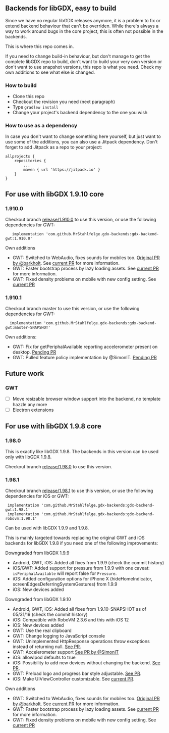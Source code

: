 ## Backends for libGDX, easy to build

Since we have no regular libGDX releases anymore, it is a problem to fix or extend backend behaviour that can't be overriden.
While there's always a way to work around bugs in the core project, this is often not possible in the backends.

This is where this repo comes in.

If you need to change build-in behaviour, but don't manage to get the complete libGDX repo to build, don't want to 
build your very own version or don't want to use snapshot versions, this repo is what you need. Check my own additions to see
what else is changed.


### How to build

* Clone this repo
* Checkout the revision you need (next paragraph)
* Type `gradlew install`
* Change your project's backend dependency to the one you wish

### How to use as a dependency

In case you don't want to change something here yourself, but just want to use some of the additions, you can also use a Jitpack dependency.
Don't forget to add Jitpack as a repo to your project:

    allprojects {
	    repositories {
		    ...
		    maven { url 'https://jitpack.io' }
	    }
    }

## For use with libGDX 1.9.10 core

### 1.910.0

Checkout branch [release/1.910.0](https://github.com/MrStahlfelge/gdx-backends/tree/release/1.910.0) to use this version, or use
the following dependencies for GWT:

       implementation 'com.github.MrStahlfelge.gdx-backends:gdx-backend-gwt:1.910.0'

Own additions
* GWT: Switched to WebAudio, fixes sounds for mobiles too. [Original PR by @barkholt](https://github.com/libgdx/libgdx/pull/4220). See [current PR](https://github.com/libgdx/libgdx/pull/5659) for more information.
* GWT: Faster bootstrap process by lazy loading assets. See [current PR](https://github.com/libgdx/libgdx/pull/5677) for more information.
* GWT: Fixed density problems on mobile with new config setting. See [current PR](https://github.com/libgdx/libgdx/pull/5691)

### 1.910.1

Checkout branch master to use this version, or use the following dependencies for GWT:

      implementation 'com.github.MrStahlfelge.gdx-backends:gdx-backend-gwt:master-SNAPSHOT'

Own additions:
* GWT: Fix for getPeriphalAvailable reporting accelerometer present on desktop. [Pending PR](https://github.com/libgdx/libgdx/pull/5758)
* GWT: Pulled feature policy implementation by @SimonIT. [Pending PR](https://github.com/libgdx/libgdx/pull/5784)


## Future work

### GWT
- [ ] Move resizable browser window support into the backend, no template hazzle any more
- [ ] Electron extensions

## For use with libGDX 1.9.8 core

### 1.98.0

This is exactly like libGDX 1.9.8. The backends in this version can be used only with libGDX 1.9.8.

Checkout branch [release/1.98.0](https://github.com/MrStahlfelge/gdx-backends/tree/release/1.98.0) to use this version.

### 1.98.1

Checkout branch [release/1.98.1](https://github.com/MrStahlfelge/gdx-backends/tree/release/1.98.1) to use this version, or use
the following dependencies for iOS or GWT:

     implementation 'com.github.MrStahlfelge.gdx-backends:gdx-backend-gwt:1.98.1'
     implementation 'com.github.MrStahlfelge.gdx-backends:gdx-backend-robovm:1.98.1'

Can be used with libGDX 1.9.9 and 1.9.8.

This is mainly targeted towards replacing the original GWT and iOS backends for libGDX 1.9.8 if you need one of the 
following improvements:

Downgraded from libGDX 1.9.9
* Android, GWT, iOS: Added all fixes from 1.9.9 (check the commit history)
* iOS/GWT: Added support for pressure from 1.9.9 with one caveat: `isPeriphalAvailable` will report false for `Pressure`.
* iOS: Added configuration options for iPhone X (hideHomeIndicator, screenEdgesDeferringSystemGestures) from 1.9.9
* iOS: New devices added

Downgraded from libGDX 1.9.10
* Android, GWT, iOS: Added all fixes from 1.9.10-SNAPSHOT as of 05/31/19 (check the commit history)
* iOS: Compatible with RoboVM 2.3.6 and this with iOS 12
* iOS: New devices added
* GWT: Use the real clipboard
* GWT: Change logging to JavaScript console
* GWT: Unimplemented HttpResponse operations throw exceptions instead of returning null. [See PR](https://github.com/libgdx/libgdx/pull/5661).
* GWT: Accelerometer support [See PR by @SimonIT](https://github.com/libgdx/libgdx/pull/5654)
* iOS: allowIpod defaults to true
* iOS: Possibility to add new devices without changing the backend. [See PR](https://github.com/libgdx/libgdx/pull/5676).
* GWT: Preload logo and progress bar style adjustable. [See PR](https://github.com/libgdx/libgdx/pull/5678).
* iOS: Make UIViewController customizable. See [current PR](https://github.com/libgdx/libgdx/pull/5684).

Own additions
* GWT: Switched to WebAudio, fixes sounds for mobiles too. [Original PR by @barkholt](https://github.com/libgdx/libgdx/pull/4220). See [current PR](https://github.com/libgdx/libgdx/pull/5659) for more information.
* GWT: Faster bootstrap process by lazy loading assets. See [current PR](https://github.com/libgdx/libgdx/pull/5677) for more information.
* GWT: Fixed density problems on mobile with new config setting. See [current PR](https://github.com/libgdx/libgdx/pull/5691)
